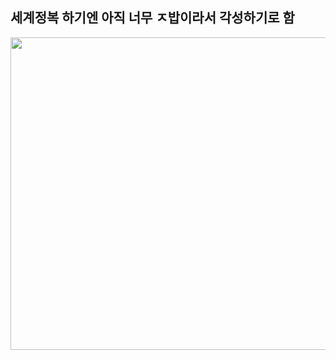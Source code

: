 <p align="center">
  
  ## <b>세계정복 하기엔 아직 너무 ㅈ밥이라서 각성하기로 함</b>
  <img src="https://m1.daumcdn.net/cfile271/image/270DF93B5736BEBC169773" width="700px" height="500px">
</p>


